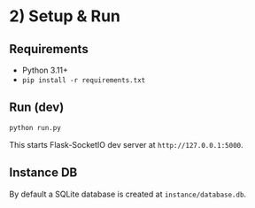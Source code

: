 
# 2) Setup & Run

## Requirements
- Python 3.11+
- `pip install -r requirements.txt`

## Run (dev)
```bash
python run.py
```

This starts Flask-SocketIO dev server at `http://127.0.0.1:5000`.

## Instance DB
By default a SQLite database is created at `instance/database.db`.
